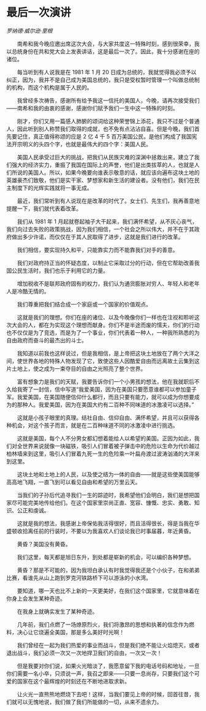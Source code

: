 # 最后一次演讲

*罗纳德·威尔逊·里根*

　　南希和我今晚应邀出席这次大会，与大家共度这一特殊时刻，感到很荣幸，我以总统身份在共和党大会上发表讲话，这是最后一次了。因此，我十分感谢在座的诸位。

　　每当听到有人说我是在 1981 年 1 月 20 日成为总统的，我就觉得我必须予以纠正，因为，我并不是自己成为美国总统的，我只是受权暂时管理一个叫做总统制的机构，而这个机构是属于人民的。

　　我曾经多次祷告，感谢所有给予我这一信托的美国人，今晚，请再次接受我们——南希和我的由衷的感谢，感谢你们赋予我们一生中这一特殊的时刻。

　　刚才，你们又用一篇感人肺腑的颂词给这种荣誉锦上添花，我只不过是个普通人，因此听到别人称赞我们取得的成就，也不免有点沾沾自喜。但是今晚，我们首先要记住，真正值得称颂的应是 2 亿 4 千 5 百万美国公民，是他们构成了我国宪法开宗明义的头四个字，也就是最伟大的四个字：美国人民。

　　美国人民承受过巨大的挑战，把我们从民族灾难的深渊中拯救出来，建立了我们强大的经济实力，重振了我国在国际上的声誉，他们是出类拔萃的人，也就是人们所说的美国人。所以，如果今晚要向谁表示敬意的话，就应该向遍布这块土地的英雄豪杰们致敬，他们是实干家、梦想家和新生活的建设者。没有他们，我们在民主制度下的光辉实践就将一事无成。

　　最近，我们常听到有人说现在是改革的时代了。女士们、先生们，我再善意地提醒一下，我们就代表着改革。

　　我们从 1981 年 1 月起就卷起袖子大干起来，我们满怀希望，从不灰心丧气，我们向过去失败的政策挑战，因为我们相信，一个社会之所以伟大，并不在于其政府做出多少许诺，而仅仅在于其人民取得了进步，这就是我们进行的改革。

　　我们相信，要实现持久和平，只能靠实力而不能靠我们对手的善意。

　　我们对政府持正当的怀疑态度，以制止它采取过分的行动，但在它帮助改善我国公民生活时，我们也乐于利用它的力量。

　　增加税收不是联邦政府固有的权力，我们认为通货膨胀对穷人、年轻人和老年人是冷酷无情的。

　　我们尊重把我们结合成一个家庭或一个国家的价值观点。

　　这就是我们的理想。你们在座的诸位、以及今晚像你们一样也在注视和聆听这次大会的人，都在为实现这个理想而献身。你们不是半途而废的懦夫，你们的行动也不仅仅是为了竞选，而是为了一个事业，你们代表着一种人，一种我所熟悉的为自由政府而奋斗的最杰出的斗士。

　　我知道以前我也这样说过，但是我相信，是上帝把这块土地放在了两个大洋之间，使世界各地的特殊人物发现了它，致使这些人因酷爱自由而远离故土云集到这片土地上，使之成为一束夺目的自由之光照亮了整个世界。

　　富有想象力是我们的天赋，我要告诉你们一个小男孩的想法，他在我就职后不久给我寄了一封信，信中写道“我爱美国，因为在美国只要愿意谁都可以参加童子军。我爱美国，在美国随便信仰什么都行，而且只要有能力，就可以成为你想要成为的那种人。我爱美国，因为在美国大约有二百种不同味道的冰激凌可以选择。”

　　这就是小孩子眼里的真理。结社自由、信仰自由、满怀希望，并且可以获得各种机会，对这个孩子而言，就是在二百种味道不同的冰激凌中进行挑选。

　　这就是美国，每个人不分男女都幻想着能给人以希望的美国。正因为如此，我们对全世界来说就像一块磁铁，吸引人们冒着被子弹击中的危险以生命为代价越过柏林墙来到这里，吸引人们冒着九死一生的危险乘一叶扁舟渡过波涛汹涌的大洋来到这里。

　　这块土地和土地上的人民，以及使之结为一体的自由——就是这些使美国能够高高地飞翔，一直飞到可以看见自由和希望的万里云天。

　　当我们的子孙后代追寻我们一生的踪迹时，我希望他们会明白，我们是想把国家尽可能完美地传给他们。在这个国家里崇尚正直、宽容、慷慨、忠实、勇敢、知识、公正和虔诚。

　　这就是我的想法，我感谢上帝保佑我活得很好，而且活得很长，得是当我在华盛顿收拾离任前的行装时，不要以为我喜欢人们谈论我已时事届暮，年近黄昏。

　　黄昏？美国没有黄昏。

　　我们这里，每天都是旭日东升，到处都是崭新的机会，可以编织各种梦想。

　　黄昏？那是不可能的，因为我坦白承认有时我觉得我还是个小伙子，在和弟弟比赛，看谁先从山上跑到罗克河铁路桥下可以游泳的小水湾。

　　要知道，哪一天也比不上新的一天更美好，在我们这个国家里，它就意味着在你身上会发生某种奇迹。

　　在我身上就确实发生了某种奇迹。

　　几年前，我们点燃了一场燎原烈火，我们将激昂的思想和执著的信念作为燃料，决心让它烧遍全美国，那是多么美好时光啊！

　　我们曾经在一起为我们热爱的事业而战斗，但是我们绝不能让火焰熄灭，或者退出战斗，我们必须一次又一次地捍卫我们的自由，一次又一次！

　　但是我要对你们说，如果火光暗淡了，我愿意留下我的电话号码和地址，一旦你们需要一名小卒，只须说一声，我召之即来——只要一息尚存，只要我们这个可爱的国家在这个最辉煌的时刻还在不断地进取求新。

　　让火光一直熊熊地燃烧下去吧！这样，当我们要见上帝的时候，回首往昔，我们就可以无愧地说，我们做了我们所能做的一切，从来不遗余力。